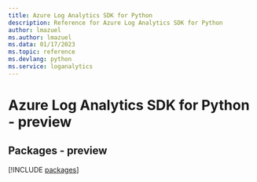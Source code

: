```yaml
---
title: Azure Log Analytics SDK for Python
description: Reference for Azure Log Analytics SDK for Python
author: lmazuel
ms.author: lmazuel
ms.data: 01/17/2023
ms.topic: reference
ms.devlang: python
ms.service: loganalytics
---
```

# Azure Log Analytics SDK for Python - preview
## Packages - preview
[!INCLUDE [packages](log-analytics-index.md)]